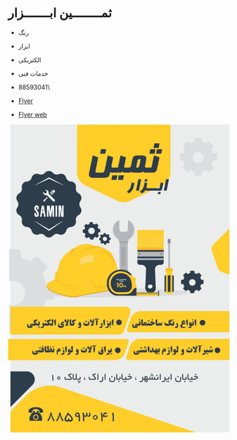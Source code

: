 # ثمــــــــین ابـــــــزار
* رنگ
* ابزار
* الکتریکی
* خدمات فنی
* 88593041\

* [Flyer](flyer.jpg)
* [Flyer web](try.mht)

![Flyer](flyer.jpg)
